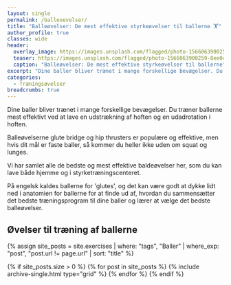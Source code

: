 ```yaml
---
layout: single
permalink: /balleoevelser/
title: "Balleøvelser: De mest effektive styrkeøvelser til ballerne 🏋"
author_profile: true
classes: wide
header:
  overlay_image: https://images.unsplash.com/flagged/photo-1566063900259-8ee0cb283b3b?ixlib=rb-1.2.1&ixid=eyJhcHBfaWQiOjEyMDd9&auto=format&fit=crop&w=1950&q=80
  teaser: https://images.unsplash.com/flagged/photo-1566063900259-8ee0cb283b3b?ixlib=rb-1.2.1&ixid=eyJhcHBfaWQiOjEyMDd9&auto=format&fit=crop&w=400&q=80
  caption: "Balleøvelser: De mest effektive styrkeøvelser til ballerne"
excerpt: "Dine baller bliver trænet i mange forskellige bevægelser. Du træner ballerne mest effektivt ved at lave en udstrækning af hoften og en udadrotation i hoften."
categories:
  - Træningsøvelser
breadcrumbs: true
---
```


Dine baller bliver trænet i mange forskellige bevægelser. Du træner ballerne mest effektivt ved at lave en udstrækning af hoften og en udadrotation i hoften.

Balleøvelserne glute bridge og hip thrusters er populære og effektive, men hvis dit mål er faste baller, så kommer du heller ikke uden om squat og lunges.

Vi har samlet alle de bedste og mest effektive baldeøvelser her, som du kan lave både hjemme og i styrketræningscenteret.

På engelsk kaldes ballerne for 'glutes', og det kan være godt at dykke lidt ned i anatomien for ballerne for at finde ud af, hvordan du sammensætter det bedste træningsprogram til dine baller og lærer at vælge det bedste balleøvelser.

## Øvelser til træning af ballerne

{% assign site_posts = site.exercises | where: "tags", "Baller" | where_exp: "post", "post.url != page.url" | sort: "title" %}

<div class="feature__wrapper">

{% if site_posts.size > 0 %}
  {% for post in site_posts %}
    {% include archive-single.html type="grid" %}
  {% endfor %}
{% endif %}

</div>
